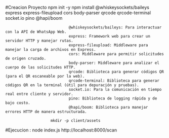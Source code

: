 
#Creacion Proyecto
                        npm init -y
                        npm install @whiskeysockets/baileys express express-fileupload cors body-parser qrcode qrcode-terminal socket.io pino @hapi/boom

                                @whiskeysockets/baileys: Para interactuar con la API de WhatsApp Web.
                                express: Framework web para crear un servidor HTTP y manejar rutas.
                                express-fileupload: Middleware para manejar la carga de archivos en Express.
                                cors: Middleware para permitir solicitudes de origen cruzado.
                                body-parser: Middleware para analizar el cuerpo de las solicitudes HTTP.
                                qrcode: Biblioteca para generar códigos QR (para el QR escaneable por la web).
                                qrcode-terminal: Biblioteca para generar códigos QR en la terminal (útil para depuración y pruebas).
                                socket.io: Para la comunicación en tiempo real entre cliente y servidor.
                                pino: Biblioteca de logging rápida y de bajo costo.
                                @hapi/boom: Biblioteca para manejar errores HTTP de manera estructurada.

                        mkdir -p client/assets

#Ejecucion :  node index.js
http://localhost:8000/scan